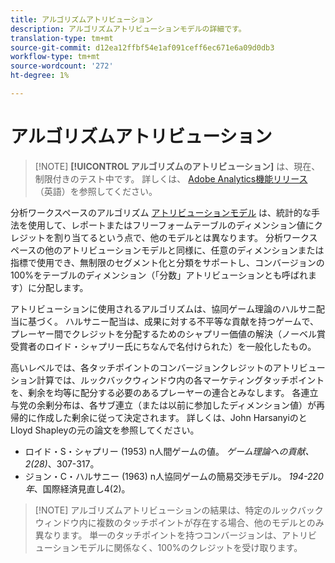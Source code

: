 ```yaml
---
title: アルゴリズムアトリビューション
description: アルゴリズムアトリビューションモデルの詳細です。
translation-type: tm+mt
source-git-commit: d12ea12ffbf54e1af091ceff6ec671e6a09d0db3
workflow-type: tm+mt
source-wordcount: '272'
ht-degree: 1%

---
```



# アルゴリズムアトリビューション

>[!NOTE] **[!UICONTROL アルゴリズムのアトリビューション]** は、現在、制限付きのテスト中です。 詳しくは、 [Adobe Analytics機能リリース](/help/landing/an-releases.md) （英語）を参照してください。

分析ワークスペースのアルゴリズム [アトリビューションモデル](models.md) は、統計的な手法を使用して、レポートまたはフリーフォームテーブルのディメンション値にクレジットを割り当てるという点で、他のモデルとは異なります。 分析ワークスペースの他のアトリビューションモデルと同様に、任意のディメンションまたは指標で使用でき、無制限のセグメント化と分類をサポートし、コンバージョンの100%をテーブルのディメンション（「分数」アトリビューションとも呼ばれます）に分配します。

アトリビューションに使用されるアルゴリズムは、協同ゲーム理論のハルサニ配当に基づく。 ハルサニー配当は、成果に対する不平等な貢献を持つゲームで、プレーヤー間でクレジットを分配するためのシャプリー価値の解決（ノーベル賞受賞者のロイド・シャプリー氏にちなんで名付けられた）を一般化したもの。

高いレベルでは、各タッチポイントのコンバージョンクレジットのアトリビューション計算では、ルックバックウィンドウ内の各マーケティングタッチポイントを、剰余を均等に配分する必要のあるプレーヤーの連合とみなします。 各連立与党の余剰分布は、各サブ連立（または以前に参加したディメンション値）が再帰的に作成した剰余に従って決定されます。 詳しくは、John HarsanyiのとLloyd Shapleyの元の論文を参照してください。

* ロイド・S・シャプリー (1953) n人間ゲームの値。 *ゲーム理論への貢献、2(28)*、307-317。
* ジョン・C・ハルサニー (1963) n人協同ゲームの簡易交渉モデル。 *194-220年*、国際経済見直し4(2)。

>[!NOTE] アルゴリズムアトリビューションの結果は、特定のルックバックウィンドウ内に複数のタッチポイントが存在する場合、他のモデルとのみ異なります。 単一のタッチポイントを持つコンバージョンは、アトリビューションモデルに関係なく、100%のクレジットを受け取ります。
